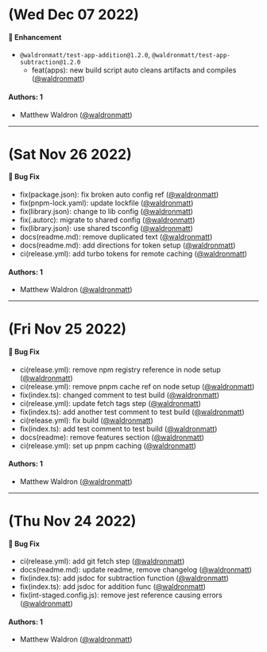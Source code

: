 # (Wed Dec 07 2022)

#### 🚀 Enhancement

- `@waldronmatt/test-app-addition@1.2.0`, `@waldronmatt/test-app-subtraction@1.2.0`
  - feat(apps): new build script auto cleans artifacts and compiles ([@waldronmatt](https://github.com/waldronmatt))

#### Authors: 1

- Matthew Waldron ([@waldronmatt](https://github.com/waldronmatt))

---

# (Sat Nov 26 2022)

#### 🐛 Bug Fix

- fix(package.json): fix broken auto config ref ([@waldronmatt](https://github.com/waldronmatt))
- fix(pnpm-lock.yaml): update lockfile ([@waldronmatt](https://github.com/waldronmatt))
- fix(library.json): change to lib config ([@waldronmatt](https://github.com/waldronmatt))
- fix(.autorc): migrate to shared config ([@waldronmatt](https://github.com/waldronmatt))
- fix(library.json): use shared tsconfig ([@waldronmatt](https://github.com/waldronmatt))
- docs(readme.md): remove duplicated text ([@waldronmatt](https://github.com/waldronmatt))
- docs(readme.md): add directions for token setup ([@waldronmatt](https://github.com/waldronmatt))
- ci(release.yml): add turbo tokens for remote caching ([@waldronmatt](https://github.com/waldronmatt))

#### Authors: 1

- Matthew Waldron ([@waldronmatt](https://github.com/waldronmatt))

---

# (Fri Nov 25 2022)

#### 🐛 Bug Fix

- ci(release.yml): remove npm registry reference in node setup ([@waldronmatt](https://github.com/waldronmatt))
- ci(release.yml): remove pnpm cache ref on node setup ([@waldronmatt](https://github.com/waldronmatt))
- fix(index.ts): changed comment to test build ([@waldronmatt](https://github.com/waldronmatt))
- ci(release.yml): update fetch tags step ([@waldronmatt](https://github.com/waldronmatt))
- fix(index.ts): add another test comment to test build ([@waldronmatt](https://github.com/waldronmatt))
- ci(release.yml): fix build ([@waldronmatt](https://github.com/waldronmatt))
- fix(index.ts): add test comment to test build ([@waldronmatt](https://github.com/waldronmatt))
- docs(readme): remove features section ([@waldronmatt](https://github.com/waldronmatt))
- ci(release.yml): set up pnpm caching ([@waldronmatt](https://github.com/waldronmatt))

#### Authors: 1

- Matthew Waldron ([@waldronmatt](https://github.com/waldronmatt))

---

# (Thu Nov 24 2022)

#### 🐛 Bug Fix

- ci(release.yml): add git fetch step ([@waldronmatt](https://github.com/waldronmatt))
- docs(readme.md): update readme, remove changelog ([@waldronmatt](https://github.com/waldronmatt))
- fix(index.ts): add jsdoc for subtraction function ([@waldronmatt](https://github.com/waldronmatt))
- fix(index.ts): add jsdoc for addition func ([@waldronmatt](https://github.com/waldronmatt))
- fix(int-staged.config.js): remove jest reference causing errors ([@waldronmatt](https://github.com/waldronmatt))

#### Authors: 1

- Matthew Waldron ([@waldronmatt](https://github.com/waldronmatt))
